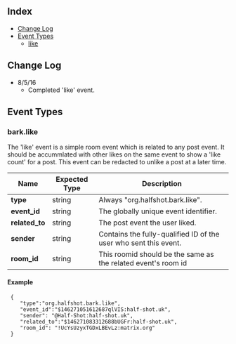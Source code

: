 
## Index
- [Change Log](#change-log)
- [Event Types](#event-types)
    - [like](#barklike)

## Change Log

- 8/5/16
    - Completed 'like' event.

## Event Types


### bark.like

The 'like' event is a simple room event which is related to any post event. It should be accummlated with other likes on the same event to show a 'like count' for a post. This event can be redacted to unlike a post at a later time.

| Name          | Expected Type | Description                           |
| ------------- | ------------- | ------------------------------------- |       
| **type**      | string        | Always "org.halfshot.bark.like".      |
| **event_id**  | string        | The globally unique event identifier. |
| **related_to**| string        | The post event the user liked.        |
| **sender**    | string        | Contains the fully-qualified ID of the user who sent this event. |
| **room_id**   | string        | This roomid should be the same as the related event's room id |

#### Example

```
 {
    "type":"org.halfshot.bark.like",
    "event_id":"$146271051612687qlVIS:half-shot.uk",
    "sender": "@Half-Shot:half-shot.uk",
    "related_to":"$146271083312688bUGFr:half-shot.uk",
    "room_id": "!UcYsUzyxTGDxLBEvLz:matrix.org"
 }
```
